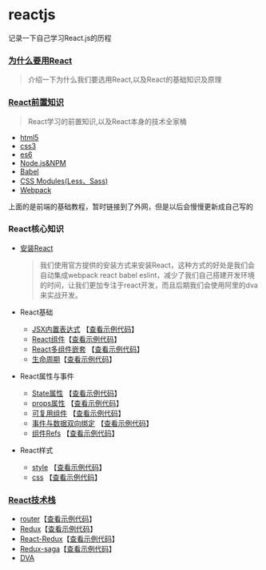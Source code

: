 # reactjs
记录一下自己学习React.js的历程

### [为什么要用React](https://github.com/yxl2628/reactjs/blob/master/Why_React.md)
> 介绍一下为什么我们要选用React,以及React的基础知识及原理

### [React前置知识](https://github.com/yxl2628/reactjs/blob/master/React_Knowledge_Map.md)
> React学习的前置知识,以及React本身的技术全家桶

- [html5](http://www.runoob.com/html/html5-intro.html)
- [css3](http://www.runoob.com/css3/css3-tutorial.html)
- [es6](http://es6.ruanyifeng.com/)
- [Node.js&NPM](http://www.runoob.com/nodejs/nodejs-tutorial.html)
- [Babel](http://www.ruanyifeng.com/blog/2016/01/babel.html)
- [CSS Modules(Less、Sass)](http://www.bootcss.com/p/lesscss/)
- [Webpack](http://www.jianshu.com/p/42e11515c10f)

上面的是前端的基础教程，暂时链接到了外网，但是以后会慢慢更新成自己写的

### React核心知识
- [安装React](https://github.com/yxl2628/reactjs/blob/master/docs/Insallation.md)
  > 我们使用官方提供的安装方式来安装React，这种方式的好处是我们会自动集成webpack react babel eslint，减少了我们自己搭建开发环境的时间，让我们更加专注于react开发，而且后期我们会使用阿里的dva来实战开发。

- React基础
  - [JSX内置表达式](https://github.com/yxl2628/reactjs/blob/master/docs/basic/React_JSX.md) 【[查看示例代码](https://github.com/yxl2628/reactjs/blob/master/code/jsx)】
  - [React组件](https://github.com/yxl2628/reactjs/blob/master/docs/basic/React_Component.md)【[查看示例代码](https://github.com/yxl2628/reactjs/blob/master/code/component)】
  - [React多组件嵌套](https://github.com/yxl2628/reactjs/blob/master/docs/basic/React_Component.md#多嵌套组件) 【[查看示例代码](https://github.com/yxl2628/reactjs/blob/master/code/multiple_component)】
  - [生命周期](https://github.com/yxl2628/reactjs/blob/master/docs/basic/React_Lifecycle.md)【[查看示例代码](https://github.com/yxl2628/reactjs/blob/master/code/lifecycle)】
- React属性与事件  
  - [State属性](https://github.com/yxl2628/reactjs/blob/master/docs/props&state/react_state.md) 【[查看示例代码](https://github.com/yxl2628/reactjs/blob/master/code/state)】
  - [props属性](https://github.com/yxl2628/reactjs/blob/master/docs/props&state/react_props.md) 【[查看示例代码](https://github.com/yxl2628/reactjs/blob/master/code/props)】
  - [可复用组件](https://github.com/yxl2628/reactjs/blob/master/docs/props&state/reusable_components.md) 【[查看示例代码](https://github.com/yxl2628/reactjs/blob/master/code/reusable_components)】
  - [事件与数据双向绑定](https://github.com/yxl2628/reactjs/blob/master/docs/props&state/event_data_bind.md) 【[查看示例代码](https://github.com/yxl2628/reactjs/blob/master/code/bind)】
  - [组件Refs](https://github.com/yxl2628/reactjs/blob/master/docs/props&state/react_refs.md) 【[查看示例代码](https://github.com/yxl2628/reactjs/blob/master/code/refs)】
- React样式
  - [style](https://github.com/yxl2628/reactjs/blob/master/docs/style&css/react_style.md) 【[查看示例代码](https://github.com/yxl2628/reactjs/blob/master/code/style)】
  - [css](https://github.com/yxl2628/reactjs/blob/master/docs/style&css/react_css.md) 【[查看示例代码](https://github.com/yxl2628/reactjs/blob/master/code/css)】

### [React技术栈](https://github.com/yxl2628/reactjs/blob/master/React_Technology_Ttack.md)
- [router](https://github.com/yxl2628/reactjs/blob/master/docs/advanced/React_Router.md)【[查看示例代码](https://github.com/yxl2628/reactjs/blob/master/code/react_router)】
- [Redux](https://github.com/yxl2628/reactjs/blob/master/docs/advanced/React_Redux.md)【[查看示例代码](https://github.com/yxl2628/reactjs/blob/master/code/redux)】
- [React-Redux](https://github.com/yxl2628/reactjs/blob/master/docs/advanced/React_Redux2.md)【[查看示例代码](https://github.com/yxl2628/reactjs/blob/master/code/redux2)】
- [Redux-saga](https://github.com/yxl2628/reactjs/blob/master/docs/advanced/React_saga.md)【[查看示例代码](https://github.com/yxl2628/reactjs/blob/master/code/redux-saga)】
- [DVA](https://github.com/dvajs/dva/blob/master/README_zh-CN.md)
